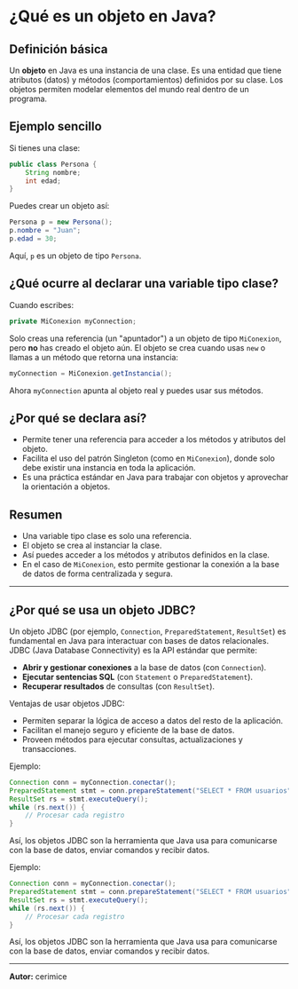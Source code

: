 # ¿Qué es un objeto en Java?

## Definición básica
Un **objeto** en Java es una instancia de una clase. Es una entidad que tiene atributos (datos) y métodos (comportamientos) definidos por su clase. Los objetos permiten modelar elementos del mundo real dentro de un programa.

## Ejemplo sencillo
Si tienes una clase:
```java
public class Persona {
    String nombre;
    int edad;
}
```
Puedes crear un objeto así:
```java
Persona p = new Persona();
p.nombre = "Juan";
p.edad = 30;
```
Aquí, `p` es un objeto de tipo `Persona`.

## ¿Qué ocurre al declarar una variable tipo clase?
Cuando escribes:
```java
private MiConexion myConnection;
```
Solo creas una referencia (un "apuntador") a un objeto de tipo `MiConexion`, pero **no** has creado el objeto aún. El objeto se crea cuando usas `new` o llamas a un método que retorna una instancia:
```java
myConnection = MiConexion.getInstancia();
```
Ahora `myConnection` apunta al objeto real y puedes usar sus métodos.

## ¿Por qué se declara así?
- Permite tener una referencia para acceder a los métodos y atributos del objeto.
- Facilita el uso del patrón Singleton (como en `MiConexion`), donde solo debe existir una instancia en toda la aplicación.
- Es una práctica estándar en Java para trabajar con objetos y aprovechar la orientación a objetos.

## Resumen

- Una variable tipo clase es solo una referencia.
- El objeto se crea al instanciar la clase.
- Así puedes acceder a los métodos y atributos definidos en la clase.
- En el caso de `MiConexion`, esto permite gestionar la conexión a la base de datos de forma centralizada y segura.

---

## ¿Por qué se usa un objeto JDBC?

Un objeto JDBC (por ejemplo, `Connection`, `PreparedStatement`, `ResultSet`) es fundamental en Java para interactuar con bases de datos relacionales. JDBC (Java Database Connectivity) es la API estándar que permite:

- **Abrir y gestionar conexiones** a la base de datos (con `Connection`).
- **Ejecutar sentencias SQL** (con `Statement` o `PreparedStatement`).
- **Recuperar resultados** de consultas (con `ResultSet`).

Ventajas de usar objetos JDBC:
- Permiten separar la lógica de acceso a datos del resto de la aplicación.
- Facilitan el manejo seguro y eficiente de la base de datos.
- Proveen métodos para ejecutar consultas, actualizaciones y transacciones.

Ejemplo:
```java
Connection conn = myConnection.conectar();
PreparedStatement stmt = conn.prepareStatement("SELECT * FROM usuarios");
ResultSet rs = stmt.executeQuery();
while (rs.next()) {
    // Procesar cada registro
}
```
Así, los objetos JDBC son la herramienta que Java usa para comunicarse con la base de datos, enviar comandos y recibir datos.

Ejemplo:
```java
Connection conn = myConnection.conectar();
PreparedStatement stmt = conn.prepareStatement("SELECT * FROM usuarios");
ResultSet rs = stmt.executeQuery();
while (rs.next()) {
    // Procesar cada registro
}
```
Así, los objetos JDBC son la herramienta que Java usa para comunicarse con la base de datos, enviar comandos y recibir datos.

---

**Autor:** cerimice
